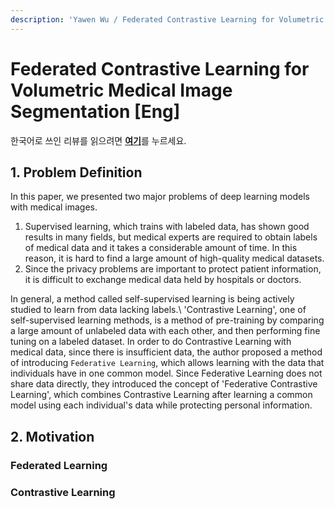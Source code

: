 ```yaml
---
description: 'Yawen Wu / Federated Contrastive Learning for Volumetric Medical Image Segmentation / MICCAI 2021 Oral'
---
```


# Federated Contrastive Learning for Volumetric Medical Image Segmentation [Eng]

한국어로 쓰인 리뷰를 읽으려면 [**여기**](https://github.com/2na-97/awesome-reviews-kaist/blob/master/paper-review/2021-fall-paper-review/miccai-2021-federated-contrastive-learning-kor.md)를 누르세요.

## 1. Problem Definition
  In this paper, we presented two major problems of deep learning models with medical images.
  1. Supervised learning, which trains with labeled data, has shown good results in many fields, but medical experts are required to obtain labels of medical data and it takes a considerable amount of time. In this reason, it is hard to find a large amount of high-quality medical datasets.
  2. Since the privacy problems are important to protect patient information, it is difficult to exchange medical data held by hospitals or doctors.

  In general, a method called self-supervised learning is being actively studied to learn from data lacking labels.\\
  'Contrastive Learning', one of self-supervised learning methods, is a method of pre-training by comparing a large amount of unlabeled data with each other, and then performing fine tuning on a labeled dataset.
  In order to do Contrastive Learning with medical data, since there is insufficient data, the author proposed a method of introducing `Federative Learning`, which allows learning with the data that individuals have in one common model.
  Since Federative Learning does not share data directly, they introduced the concept of 'Federative Contrastive Learning', which combines Contrastive Learning after learning a common model using each individual's data while protecting personal information.
  
## 2. Motivation
### Federated Learning
### Contrastive Learning
